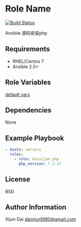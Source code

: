 Role Name
=========

[![Build Status](https://travis-ci.org/daixijun/ansible-role-php.svg?branch=master)](https://travis-ci.org/daixijun/ansible-role-php)

Ansible 源码安装php

Requirements
------------

* RHEL/Centos 7
* Ansible 2.5+

Role Variables
--------------

[default vars](defaults/main.yml)

Dependencies
------------

None

Example Playbook
----------------

```yaml
- hosts: servers
  roles:
    - role: daixijun.php
      php_version: 7.2.17
```

License
-------

BSD

Author Information
------------------

Xijun Dai <daixijun1990@gmail.com>
